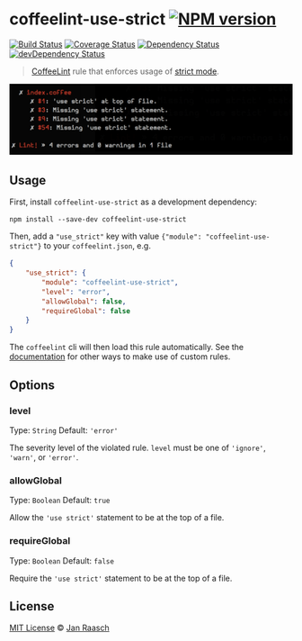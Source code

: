 # coffeelint-use-strict [![NPM version][npm-image]][npm-url]
[![Build Status][travis-image]][travis-url] [![Coverage Status][coveralls-image]][coveralls-url] [![Dependency Status][depstat-image]][depstat-url] [![devDependency Status][devdepstat-image]][devdepstat-url]

> [CoffeeLint][coffeelint] rule that enforces usage of [strict mode][moz-strictmode-doc].

![example-output](screenshot.png)

## Usage

First, install `coffeelint-use-strict` as a development dependency:

```shell
npm install --save-dev coffeelint-use-strict
```

Then, add a `"use_strict"` key with value `{"module": "coffeelint-use-strict"}` to your `coffeelint.json`, e.g.

```json
{
    "use_strict": {
        "module": "coffeelint-use-strict",
        "level": "error",
        "allowGlobal": false,
        "requireGlobal": false
    }
}
```

The `coffeelint` cli will then load this rule automatically. See the [documentation][coffeelint-api-doc] for other ways to make use of custom rules.

## Options

### level
Type: `String`
Default: `'error'`

The severity level of the violated rule. `level` must be one of `'ignore'`, `'warn'`, or `'error'`.

### allowGlobal
Type: `Boolean`
Default: `true`

Allow the `'use strict'` statement to be at the top of a file.

### requireGlobal
Type: `Boolean`
Default: `false`

Require the `'use strict'` statement to be at the top of a file.

## License

[MIT License](http://en.wikipedia.org/wiki/MIT_License) © [Jan Raasch](http://janraasch.com)

[coffeelint]: http://www.coffeelint.org
[coffeelint-api-doc]: http://www.coffeelint.org/#api
[moz-strictmode-doc]: https://developer.mozilla.org/en-US/docs/Web/JavaScript/Reference/Functions_and_function_scope/Strict_mode?redirectlocale=en-US&redirectslug=JavaScript%2FReference%2FFunctions_and_function_scope%2FStrict_mode

[npm-url]: https://npmjs.org/package/coffeelint-use-strict
[npm-image]: https://badge.fury.io/js/coffeelint-use-strict.png

[travis-url]: http://travis-ci.org/janraasch/coffeelint-use-strict
[travis-image]: https://secure.travis-ci.org/janraasch/coffeelint-use-strict.png?branch=master

[coveralls-url]: https://coveralls.io/r/janraasch/coffeelint-use-strict
[coveralls-image]: https://coveralls.io/repos/janraasch/coffeelint-use-strict/badge.png

[depstat-url]: https://david-dm.org/janraasch/coffeelint-use-strict
[depstat-image]: https://david-dm.org/janraasch/coffeelint-use-strict.png

[devdepstat-url]: https://david-dm.org/janraasch/coffeelint-use-strict#info=devDependencies
[devdepstat-image]: https://david-dm.org/janraasch/coffeelint-use-strict/dev-status.png

